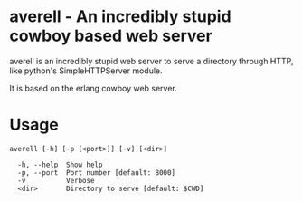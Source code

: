 averell - An incredibly stupid cowboy based web server
======================================================

averell is an incredibly stupid web server to serve a directory through HTTP, like
python's SimpleHTTPServer module.

It is based on the erlang cowboy web server.

# Usage

```
averell [-h] [-p [<port>]] [-v] [<dir>]

  -h, --help  Show help
  -p, --port  Port number [default: 8000]
  -v          Verbose
  <dir>       Directory to serve [default: $CWD]
```